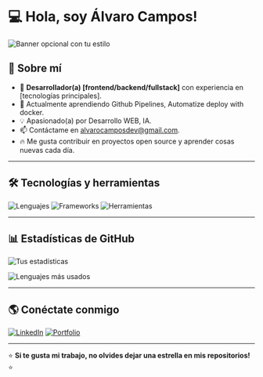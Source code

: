 # 💻 Hola, soy Álvaro Campos!

![Banner opcional con tu estilo](https://discord.com/channels/@me/886607607115161640/1337911713122619552)

## 🚀 Sobre mí

- 🎯 **Desarrollador(a) [frontend/backend/fullstack]** con experiencia en [tecnologías principales].
- 🌱 Actualmente aprendiendo Github Pipelines, Automatize deploy with docker.
- 💡 Apasionado(a) por Desarrollo WEB, IA.
- 📫 Contáctame en alvarocamposdev@gmail.com.
- 🔥 Me gusta contribuir en proyectos open source y aprender cosas nuevas cada día.

---

## 🛠 Tecnologías y herramientas

![Lenguajes](https://skillicons.dev/icons?i=js,ts,python,java,go,rust,c,cpp,html,css)
![Frameworks](https://skillicons.dev/icons?i=react,vue,angular,flutter,laravel,django,spring)
![Herramientas](https://skillicons.dev/icons?i=git,github,docker,kubernetes,aws,azure,vscode,linux)

---

## 📊 Estadísticas de GitHub

![Tus estadísticas](https://github-readme-stats.vercel.app/api?username=alvarocampossanchez14&show_icons=true&theme=dark)

![Lenguajes más usados](https://github-readme-stats.vercel.app/api/top-langs/?username=alvarocampossanchez14&layout=compact&theme=dark)

---

## 🌎 Conéctate conmigo

[![LinkedIn](https://img.shields.io/badge/LinkedIn-%230077B5.svg?style=for-the-badge&logo=linkedin&logoColor=white)](https://www.linkedin.com/in/alvaro-campos-sanchez-4aabb6288/)
[![Portfolio](https://img.shields.io/badge/Portfolio-%23000000.svg?style=for-the-badge&logo=firefox&logoColor=white)](https://alvarocampos.dev)

---

⭐ **Si te gusta mi trabajo, no olvides dejar una estrella en mis repositorios!** ⭐
